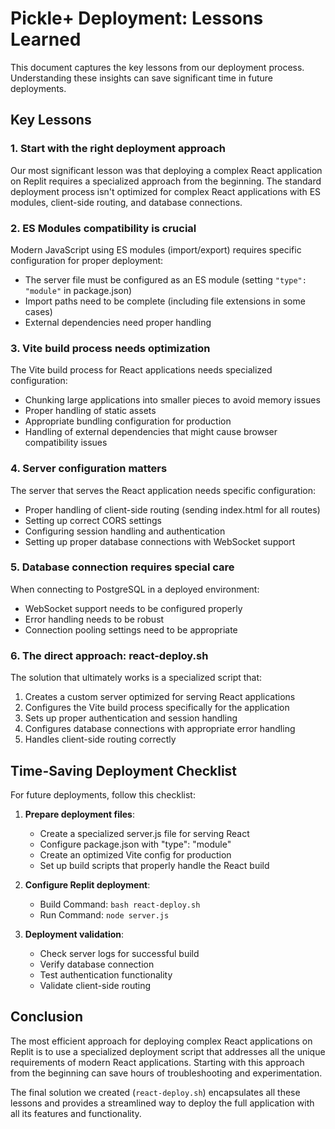 # Pickle+ Deployment: Lessons Learned

This document captures the key lessons from our deployment process. Understanding these insights can save significant time in future deployments.

## Key Lessons

### 1. Start with the right deployment approach

Our most significant lesson was that deploying a complex React application on Replit requires a specialized approach from the beginning. The standard deployment process isn't optimized for complex React applications with ES modules, client-side routing, and database connections.

### 2. ES Modules compatibility is crucial

Modern JavaScript using ES modules (import/export) requires specific configuration for proper deployment:
- The server file must be configured as an ES module (setting `"type": "module"` in package.json)
- Import paths need to be complete (including file extensions in some cases)
- External dependencies need proper handling

### 3. Vite build process needs optimization

The Vite build process for React applications needs specialized configuration:
- Chunking large applications into smaller pieces to avoid memory issues
- Proper handling of static assets
- Appropriate bundling configuration for production
- Handling of external dependencies that might cause browser compatibility issues

### 4. Server configuration matters

The server that serves the React application needs specific configuration:
- Proper handling of client-side routing (sending index.html for all routes)
- Setting up correct CORS settings
- Configuring session handling and authentication
- Setting up proper database connections with WebSocket support

### 5. Database connection requires special care

When connecting to PostgreSQL in a deployed environment:
- WebSocket support needs to be configured properly
- Error handling needs to be robust
- Connection pooling settings need to be appropriate

### 6. The direct approach: react-deploy.sh

The solution that ultimately works is a specialized script that:
1. Creates a custom server optimized for serving React applications
2. Configures the Vite build process specifically for the application
3. Sets up proper authentication and session handling
4. Configures database connections with appropriate error handling
5. Handles client-side routing correctly

## Time-Saving Deployment Checklist

For future deployments, follow this checklist:

1. **Prepare deployment files**:
   - Create a specialized server.js file for serving React
   - Configure package.json with "type": "module"
   - Create an optimized Vite config for production
   - Set up build scripts that properly handle the React build

2. **Configure Replit deployment**:
   - Build Command: `bash react-deploy.sh`
   - Run Command: `node server.js`

3. **Deployment validation**:
   - Check server logs for successful build
   - Verify database connection
   - Test authentication functionality
   - Validate client-side routing

## Conclusion

The most efficient approach for deploying complex React applications on Replit is to use a specialized deployment script that addresses all the unique requirements of modern React applications. Starting with this approach from the beginning can save hours of troubleshooting and experimentation.

The final solution we created (`react-deploy.sh`) encapsulates all these lessons and provides a streamlined way to deploy the full application with all its features and functionality.